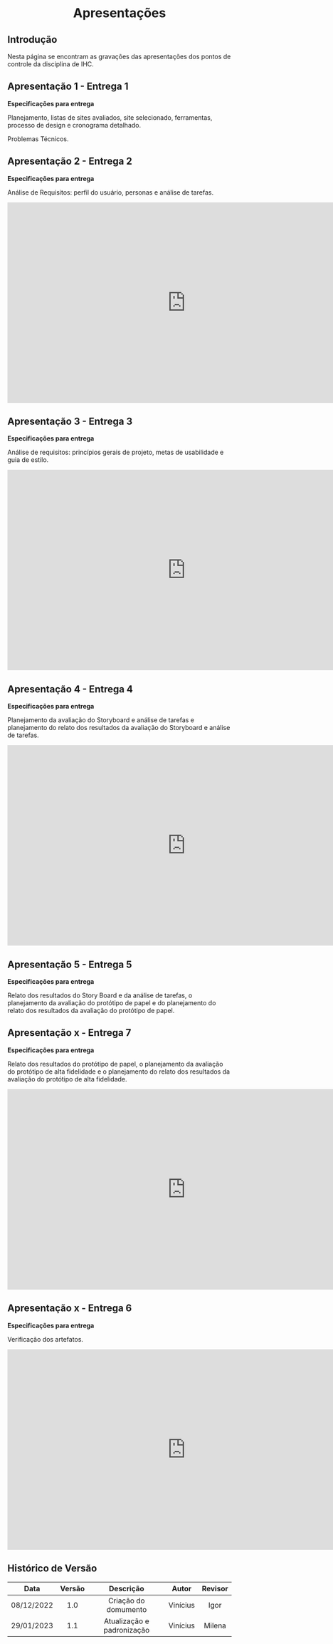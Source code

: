 # <center>Apresentações

## Introdução
 Nesta página se encontram as gravações das apresentações dos pontos de controle da disciplina de IHC.

## Apresentação 1 - Entrega 1

**Especificações para entrega**

Planejamento, listas de sites avaliados, site selecionado, ferramentas, processo de design e cronograma detalhado.

Problemas Técnicos.

## Apresentação 2 - Entrega 2

**Especificações para entrega**

Análise de Requisitos: perfil do usuário, personas e análise de tarefas.

<iframe width="800" height="450" src="https://www.youtube.com/embed/XckK5KiQ1Nk?start=5" title="YouTube video player" frameborder="0" allow="accelerometer; autoplay; clipboard-write; encrypted-media; gyroscope; picture-in-picture" allowfullscreen></iframe>

## Apresentação 3 - Entrega 3

**Especificações para entrega**

Análise de requisitos: princípios gerais de projeto, metas de usabilidade e guia de estilo.

<iframe width="800" height="450" src="https://www.youtube.com/embed/KEj6uz-bss8?start=5" title="YouTube video player" frameborder="0" allow="accelerometer; autoplay; clipboard-write; encrypted-media; gyroscope; picture-in-picture" allowfullscreen></iframe>

## Apresentação 4 - Entrega 4

**Especificações para entrega**

Planejamento da avaliação do Storyboard e análise de tarefas e planejamento do relato dos resultados da avaliação do Storyboard e análise de tarefas.

<iframe width="800" height="450" src="https://www.youtube.com/embed/eE0fK2dggKU?start=2" title="YouTube video player" frameborder="0" allow="accelerometer; autoplay; clipboard-write; encrypted-media; gyroscope; picture-in-picture" allowfullscreen></iframe>


## Apresentação 5 - Entrega 5

**Especificações para entrega**

Relato dos resultados do Story Board e da análise de tarefas, o planejamento da avaliação do protótipo de papel e do planejamento do relato dos resultados da avaliação do protótipo de papel.


## Apresentação x - Entrega 7

**Especificações para entrega**

Relato dos resultados do protótipo de papel, o planejamento da avaliação do protótipo de alta fidelidade e o planejamento do relato dos resultados da avaliação do protótipo de alta fidelidade.

<iframe width="800" height="450" src="https://www.youtube.com/embed/l6MnjeT0_jc?start=4" title="YouTube video player" frameborder="0" allow="accelerometer; autoplay; clipboard-write; encrypted-media; gyroscope; picture-in-picture" allowfullscreen></iframe>

## Apresentação x - Entrega 6

**Especificações para entrega**

Verificação dos artefatos.

<iframe width="800" height="450" src="https://www.youtube.com/embed/6AvxzTmuTmg?start=4" title="YouTube video player" frameborder="0" allow="accelerometer; autoplay; clipboard-write; encrypted-media; gyroscope; picture-in-picture" allowfullscreen></iframe>


## Histórico de Versão
 
| Data       | Versão | Descrição            | Autor             | Revisor |
|:----------:|:------:|:--------------------:|:-----------------:|:-------:|
| 08/12/2022 | 1.0 | Criação do domumento | Vinícius | Igor |
| 29/01/2023 | 1.1 | Atualização e padronização | Vinícius | Milena |
 

